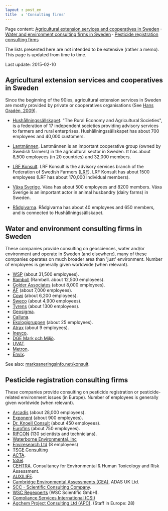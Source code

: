 ```yaml
---
layout : post_en
title  : 'Consulting firms'
---
```


Page content: 
[Agricultural extension services and cooperatives in Sweden](#extensionServices) &middot; 
[Water and environment consulting firms in Sweden](#environment_consulting_sweden) &middot; 
[Pesticide registration consulting firms](#pesticide_registration_consulting)

The lists presented here are not intended to be extensive (rather 
a memo). This page is updated from time to time.

Last update: 2015-02-10



Agricultural extension services and cooperatives in Sweden    <a id="extensionServices"></a>
----------------------------------------------------------

Since the beginning of the 90ies, agricultural extension services 
in Sweden are mostly provided by private or cooperatives organisations 
(See [Hans Gradén, 2009](http://stud.epsilon.slu.se/689/1/graden_h_091214.pdf)).

*   [Hushållningssällskapet](http://hushallningssallskapet.se/). 
    "The Rural Economy and Agricultural Societies", is a federation 
    of 17 independent societies providing advisory services to farmers 
    and rural enterprises. Hushållningssällskapet has about 700 
    employees and 40,000 customers.
    
*   [Lantmännen](http://lantmannen.se). Lantmännen is an important 
    cooperative group (owned by Swedish farmers) in the agricultural 
    sector in Sweden. It has about 8,500 employees (in 20 countries) 
    and 32,000 members.
    
*   [LRF Konsult](http://www.lrfkonsult.se/). LRF Konsult is the 
    advisory services branch of the Federation of Swedish Farmers 
    ([LRF](http://www.lrf.se)). LRF Konsult has about 1500 
    employees (LRF has about 170,000 individual members).
    
*   [Växa Sverige](http://www.vxa.se). Växa has about 500 employees 
    and 8200 members. Växa Sverige is an important actor in 
    animal husbandry (dairy farms) in Sweden. 

*   [Rådgivarna](http://www.radgivarna.nu). Rådgivarna has about 
    40 employees and 650 members, and is connected to 
    Hushållningssällskapet.

<!-- http://visavi.se -->



Water and environment consulting firms in Sweden    <a id="environment_consulting_sweden"></a>
------------------------------------------------

These companies provide consulting on geosciences, water and/or 
environment and operate in Sweden (and elsewhere). many of these 
companies operates on much broader area than 'just' environment. 
Number of employees is generally given worldwide (when relevant).

*   [WSP](http://www.wspgroup.com) (about 31,500 employees).
*   [Ramboll](http://www.ramboll.com/) (Rambøll. about 12,500 employees).
*   [Golder Associates](http://www.golder.com) (about 8,000 employees).
*   [ÅF](http://www.afconsult.com/) (about 7,000 employees).
*   [Cowi](http://www.cowi.com) (about 6,200 employees).
*   [Sweco](http://www.swecogroup.com) (about 4,900 employees).
*   [Tyrens](http://www.tyrens.se) (about 1300 employees).
*   [Geosigma](http://www.geosigma.se/).
*   [Calluna](http://www.calluna.se/).
*   [Ekologigruppen](http://www.ekologigruppen.se) (about 25 employees).
*   [Atrax](http://atrax.se/) (about 9 employees).
*   [Inevco](http://www.inevco.se/).
*   [DGE Mark och Miljö](http://www.dge.se/).
*   [UVAT](www.uvat.se).
*   [Metron](http://www.metron.se/).
*   [Envix](http://www.envix.se).

See also: [marksaneringsinfo.net/konsult](http://www.marksaneringsinfo.net/konsult.htm).



Pesticide registration consulting firms    <a id="pesticide_registration_consulting"></a>
---------------------------------------

These companies provide consulting on pesticide registration or 
pesticide-related environment issues (in Europe). Number of 
employees is generally given worldwide (when relevant).

*   [Arcadis](http://www.arcadis.com) (about 28,000 employees).
*   [Exponent](http://www.exponent.com/) (about 900 employees).
*   [Dr. Knoell Consult](http://www.knoell.com) (about 450 employees).
*   [Eurofins](http://www.eurofins.com) (about 750 employees).
*   [RIFCON](http://www.rifcon.de) (130 scientists and technicians).
*   [Waterborne Environmental, Inc](http://www.waterborne-env.com/)
*   [Enviresearch Ltd](http://www.enviresearch.com/) (8 employees)
*   [TSGE Consulting](http://www.tsgeurope.com/)
*   [ACTA](http://www.actagroup.com/).
*   [toXel](http://www.toxcel.com).
*   [CEHTRA](http://www.cehtra.fr/). Consultancy for Environmental 
    & Human Toxicology and Risk Assessment.
*   [AUXILIFE](http://www.auxilife.com).
*   [Cambridge Environmental Assessments 
    (CEA)](http://www.cea.adas.co.uk), ADAS UK Ltd.
*   [SCC - Scientific Consulting Company](http://www.scc-gmbh.de).
*   [WSC Regexperts](http://wsc-regexperts.com/en/) (WSC Scientific 
    GmbH).
*   [Compliance Services International (CSI)](http://www.complianceservices.com/)
*   [Agchem Project Consulting Ltd (APC)](http://apc.eu.com). (Staff 
    in Europe: 28)

<!-- WCA (http://www.wca-environment.com) (about 15 employees). -->
<!-- http://www.nufarm.com -->
<!-- http://www.isagro.com -->
<!-- http://www.cheminova.com -->


